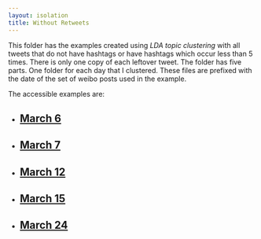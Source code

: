 ```yaml
---
layout: isolation
title: Without Retweets
---
```


This folder has the examples created using *LDA topic clustering* with all tweets that do not have hashtags or have hashtags which occur less than 5 times. There is only one copy of each leftover tweet. The folder has five parts. One folder for each day that I clustered. These files are prefixed with the date of the set of weibo posts used in the example.

The accessible examples are:
* <h2><a href="/projects/textIntegration/clustered/March6/index.html">March 6</a></h2>
* <h2><a href="/projects/textIntegration/clustered/March7/index.html">March 7</a></h2>
* <h2><a href="/projects/textIntegration/clustered/March12/index.html">March 12</a></h2>
* <h2><a href="/projects/textIntegration/clustered/March15/index.html">March 15</a></h2>
* <h2><a href="/projects/textIntegration/clustered/March24/index.html">March 24</a></h2>
